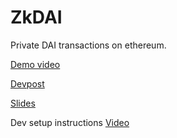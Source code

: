 # ZkDAI
Private DAI transactions on ethereum.

[Demo video](https://youtu.be/55qt4tj2O3Y)

[Devpost](https://devpost.com/software/ethsingapore-zk-dai)

[Slides](https://docs.google.com/presentation/d/1wQgbbT8A4Jwr3X3EC7oubtVlL_kNNlTS4z9XSxpXIQo/edit?usp=sharing)


Dev setup instructions
[Video](https://www.youtube.com/watch?v=DCnaUYbk75k&feature=youtu.be)

